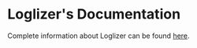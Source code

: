 Loglizer's Documentation
=========================

Complete information about Loglizer can be found [here](https://github.com/logpai/loglizer).
